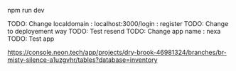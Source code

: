 npm run dev

TODO: Change localdomain : localhost:3000/login : register
TODO: Change to deployement way
TODO: Test resend
TODO: Change app name : nexa
TODO: Test app

https://console.neon.tech/app/projects/dry-brook-46981324/branches/br-misty-silence-a1uzgvhr/tables?database=inventory

